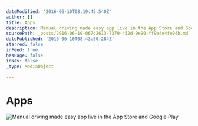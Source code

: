```yaml
---
dateModified: '2016-06-10T08:19:45.540Z'
author: []
title: Apps
description: Manual driving made easy app live in the App Store and Google Play
sourcePath: _posts/2016-06-10-067c2613-7379-452d-9e90-ff9e4e4fe04b.md
datePublished: '2016-06-10T08:43:50.284Z'
starred: false
inFeed: true
hasPage: false
inNav: false
_type: MediaObject

---
```

# Apps
![Manual driving made easy app live in the App Store and Google Play](https://the-grid-user-content.s3-us-west-2.amazonaws.com/7ea56a15-86af-49a6-9551-9440c3a7f4b2.jpg)